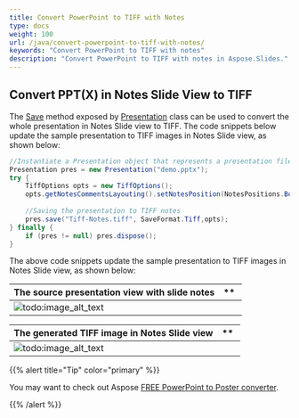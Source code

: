 ```yaml
---
title: Convert PowerPoint to TIFF with Notes
type: docs
weight: 100
url: /java/convert-powerpoint-to-tiff-with-notes/
keywords: "Convert PowerPoint to TIFF with notes"
description: "Convert PowerPoint to TIFF with notes in Aspose.Slides."
---
```


## **Convert PPT(X) in Notes Slide View to TIFF**
The [Save](https://reference.aspose.com/slides/java/com.aspose.slides/Presentation#save-java.lang.String-int-com.aspose.slides.ISaveOptions-) method exposed by [Presentation](https://reference.aspose.com/slides/java/com.aspose.slides/Presentation) class can be used to convert the whole presentation in Notes Slide view to TIFF. The code snippets below update the sample presentation to TIFF images in Notes Slide view, as shown below:

```java
//Instantiate a Presentation object that represents a presentation file
Presentation pres = new Presentation("demo.pptx");
try {
    TiffOptions opts = new TiffOptions();
    opts.getNotesCommentsLayouting().setNotesPosition(NotesPositions.BottomFull);
    
    //Saving the presentation to TIFF notes
    pres.save("Tiff-Notes.tiff", SaveFormat.Tiff,opts);
} finally {
    if (pres != null) pres.dispose();
}
```

The above code snippets update the sample presentation to TIFF images in Notes Slide view, as shown below:

|**The source presentation view with slide notes**|** |
| :- | :- |
|![todo:image_alt_text](http://i.imgur.com/6HdY6IV.png)| |


|**The generated TIFF image in Notes Slide view**|** |
| :- | :- |
|![todo:image_alt_text](http://i.imgur.com/A3ttT2y.png)| |

{{% alert title="Tip" color="primary" %}}

You may want to check out Aspose [FREE PowerPoint to Poster converter](https://products.aspose.app/slides/conversion/convert-ppt-to-poster-online).

{{% /alert %}}